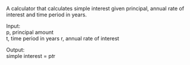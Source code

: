 A calculator that calculates simple interest given principal, annual rate of interest and time period in years.  

  Input:  
    p, principal amount  
    t, time period in years
    r, annual rate of interest    

  Output:  
    simple interest = p*t*r
